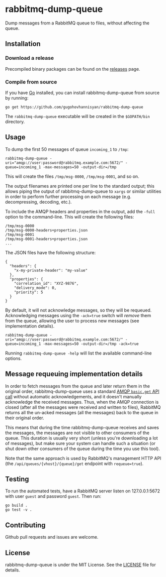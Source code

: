 # rabbitmq-dump-queue

Dump messages from a RabbitMQ queue to files, without affecting the queue.

## Installation

### Download a release

Precompiled binary packages can be found on the
[releases](https://github.com/dubek/rabbitmq-dump-queue/releases) page.

### Compile from source

If you have [Go](https://golang.org/doc/install) installed, you can install
rabbitmq-dump-queue from source by running:

```
go get https://github.com/gugohovhannisyan/rabbitmq-dump-queue
```

The `rabbitmq-dump-queue` executable will be created in the `$GOPATH/bin`
directory.


## Usage

To dump the first 50 messages of queue `incoming_1` to `/tmp`:

    rabbitmq-dump-queue -uri="amqp://user:password@rabbitmq.example.com:5672/" -queue=incoming_1 -max-messages=50 -output-dir=/tmp

This will create the files `/tmp/msg-0000`, `/tmp/msg-0001`, and so on.

The output filenames are printed one per line to the standard output; this
allows piping the output of rabbitmq-dump-queue to `xargs` or similar utilities
in order to perform further processing on each message (e.g. decompressing,
decoding, etc.).

To include the AMQP headers and properties in the output, add the `-full`
option to the command-line.  This will create the following files:

    /tmp/msg-0000
    /tmp/msg-0000-headers+properties.json
    /tmp/msg-0001
    /tmp/msg-0001-headers+properties.json
    ...

The JSON files have the following structure:

    {
      "headers": {
        "x-my-private-header": "my-value"
      },
      "properties": {
        "correlation_id": "XYZ-9876",
        "delivery_mode": 0,
        "priority": 5
      }
    }


By default, it will not acknowledge messages, so they will be requeued.
Acknowledging messages using the `-ack=true` switch will *remove* them from the
queue, allowing the user to process new messages (see implementation details).

    rabbitmq-dump-queue -uri="amqp://user:password@rabbitmq.example.com:5672/" -queue=incoming_1 -max-messages=50 -output-dir=/tmp -ack=true

Running `rabbitmq-dump-queue -help` will list the available command-line
options.



## Message requeuing implementation details

In order to fetch messages from the queue and later return them in the original
order, rabbitmq-dump-queue uses a standard [AMQP `basic.get` API
call](https://www.rabbitmq.com/amqp-0-9-1-reference.html#basic.get) without
automatic acknowledgements, and it doesn't manually acknowledge the received
messages.  Thus, when the AMQP connection is closed (after all the messages
were received and written to files), RabbitMQ returns all the un-acked messages
(all the messages) back to the queue in their original order.

This means that during the time rabbitmq-dump-queue receives and saves the
messages, the messages are not visible to other consumers of the queue.  This
duration is usually very short (unless you're downloading a lot of messages),
but make sure your system can handle such a situation (or shut down other
consumers of the queue during the time you use this tool).

Note that the same approach is used by RabbitMQ's management HTTP API (the
`/api/queues/{vhost}/{queue}/get` endpoint with `requeue=true`).


## Testing

To run the automated tests, have a RabbitMQ server listen on 127.0.0.1:5672
with user `guest` and password `guest`.  Then run:

    go build .
    go test -v .


## Contributing

Github pull requests and issues are welcome.


## License

rabbitmq-dump-queue is under the MIT License. See the [LICENSE](LICENSE) file
for details.
